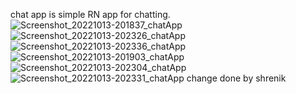 chat app is simple RN app for chatting. 
![Screenshot_20221013-201837_chatApp](https://user-images.githubusercontent.com/43790468/195632809-650311e3-2195-4042-808e-96bf9be8466a.jpg)
![Screenshot_20221013-202326_chatApp](https://user-images.githubusercontent.com/43790468/195632833-15a5c6cc-85df-47f3-874f-29af8aecbb8a.jpg)
![Screenshot_20221013-202336_chatApp](https://user-images.githubusercontent.com/43790468/195632840-52264eef-72c8-4f4b-a401-0de4d6315022.jpg)
![Screenshot_20221013-201903_chatApp](https://user-images.githubusercontent.com/43790468/195632845-a7e57a04-76d0-4459-bf24-71a9160d5963.jpg)
![Screenshot_20221013-202304_chatApp](https://user-images.githubusercontent.com/43790468/195632851-80372736-8f6b-46aa-b6a0-6dd505746f37.jpg)
![Screenshot_20221013-202331_chatApp](https://user-images.githubusercontent.com/43790468/195633158-c3145fb6-7b3d-4224-8f75-e003e49f1298.jpg)
change done by shrenik
